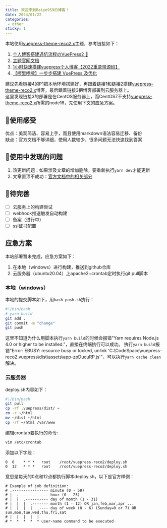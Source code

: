 ```yaml
---
title: 欢迎来到Baiye959的博客！
date: 2024/01/22
categories:
 - other
sticky: 1
---
```

本站使用[vuepress-theme-reco2.x](https://vuepress-theme-reco.recoluan.com/)主题，参考链接如下：
1. [个人博客搭建遇坑流程のVuePress2 📕](https://juejin.cn/post/7140934570370662407)
2. [主题官网文档](https://vuepress-theme-reco.recoluan.com/docs/theme/frontmatter-home.html)
3. [1小时快速搭建vuepress个人博客【2022重录带源码】](https://www.bilibili.com/video/BV17t41177cr)
4. [【啰里啰嗦】一步步搭建 VuePress 及优化](https://www.bilibili.com/video/BV1vb411m7NY)

建议先看链接4的P1把本地环境搭建好，再跟着链接1和链接2搭建[vuepress-theme-reco2.x](https://vuepress-theme-reco.recoluan.com/)博客，最后跟着链接3把博客部署到云服务器上。
<br/>
这里发现链接3的部署是在CentOS服务器上，而CentOS7不支持[vuepress-theme-reco2.x](https://vuepress-theme-reco.recoluan.com/)所需的node16，先使用下文的应急方案。

## 👾使用感受
优点：美观简洁、容易上手，而且使用markdown语法容易迁移、备份
<br/>
缺点：官方文档不够详细，使用人数较少，很多问题无法快速找到答案

## 🐞使用中发现的问题
1. 热更新问题：如果涉及文章的增加删除，要重新执行`yarn dev`才能更新
2. 文章置顶不成功：[官方文档中的相关部分](https://vuepress-theme-reco.recoluan.com/docs/theme/frontmatter-page.html#sticky)

## 🤖待完善
- [ ] 云服务上的构建尝试
- [ ] webhook推送触发自动构建
- [ ] 备案（进行中）
- [ ] ssl证书配置

## 应急方案
本站部署暂未完成，应急方案如下：<br/>
1. 在本地（windows）进行构建，推送到github仓库
2. 云服务器（ubuntu20.04）上apache2+crontab定时执行git pull脚本

### 本地（windows）
本地的提交脚本如下，用`bash push.sh`执行：
```bash
#!/bin/bash
# yarn build
git add .
git commit -m "change"
git push
```
这里不知道为什么用脚本执行`yarn build`的时候会报错"Yarn requires Node.js 4.0 or higher to be installed."，直接在终端执行可以成功。
执行`yarn build`报错"Error: EBUSY: resource busy or locked, unlink 'C:\CodeSpace\vuepress-reco2\.vuepress\dist\assets\app-zpDucuRP.js'"，可以执行`yarn cache clean`解决。

### 云服务器
deploy.sh内容如下：
```bash
#!/bin/bash
git pull
cp -rf .vuepress/dist/ ~
rm -r ~/html
mv ~/dist ~/html
cp -rf ~/html /var/www
```
编辑crontab要执行的命令:
```bash
vim /etc/crontab
```
添加以下字段：
```
0  0    * * *   root    /root/vuepress-reco2/deploy.sh
0  12   * * *   root    /root/vuepress-reco2/deploy.sh
```
意思是每天的0点和12点都执行脚本deploy.sh，以下是官方样例：
```
# Example of job definition:
# .---------------- minute (0 - 59)
# |  .------------- hour (0 - 23)
# |  |  .---------- day of month (1 - 31)
# |  |  |  .------- month (1 - 12) OR jan,feb,mar,apr ...
# |  |  |  |  .---- day of week (0 - 6) (Sunday=0 or 7) OR sun,mon,tue,wed,thu,fri,sat
# |  |  |  |  |
# *  *  *  *  * user-name command to be executed
```
